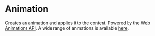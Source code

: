 # Animation

Creates an animation and applies it to the content. Powered by the [Web Animations API](https://developer.mozilla.org/en-US/docs/Web/API/Web_Animations_API). A wide range of animations is available [here](/component/animation/names).

<Playground />

<Usage />

<Api />

<Examples />

<Example value="default" />

<Example value="name" />

<Example value="duration" />

<Example value="easing" />

<Example value="methods" />

<Example value="keyframes" />

<Example value="register-a-custom-name" />

<Example value="button" />

<Example value="intersection" />

<Checklist 
    accessibility="N/A"
    bidirectionality="N/A"
    cssParts="N/A"
    cssVariables="N/A"
    documentation={true}
    examples={true}
    events={true}
    keyboard="N/A"
    methods={true}
    playground={false}
    properties={true}
    skeleton={false}
    slots={true}
/>
